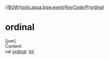 //[BGW](../../../../index.md)/[tools.aqua.bgw.event](../../index.md)/[KeyCode](../index.md)/[P](index.md)/[ordinal](ordinal.md)



# ordinal  
[jvm]  
Content  
val [ordinal](ordinal.md): [Int](https://kotlinlang.org/api/latest/jvm/stdlib/kotlin/-int/index.html)  




